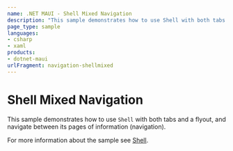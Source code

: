 ```yaml
---
name: .NET MAUI - Shell Mixed Navigation
description: "This sample demonstrates how to use Shell with both tabs and a flyout, and navigate between its pages of information (navigation)."
page_type: sample
languages:
- csharp
- xaml
products:
- dotnet-maui
urlFragment: navigation-shellmixed
---
```

# Shell Mixed Navigation

This sample demonstrates how to use `Shell` with both tabs and a flyout, and navigate between its pages of information (navigation).

For more information about the sample see [Shell](https://docs.microsoft.com/en-us/dotnet/maui/fundamentals/shell).
